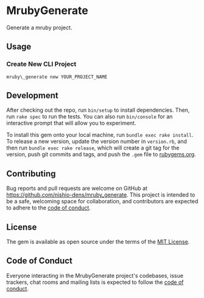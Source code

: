 # MrubyGenerate

Generate a mruby project.

## Usage

### Create New CLI Project

`mruby\_generate new YOUR_PROJECT_NAME`

## Development

After checking out the repo, run `bin/setup` to install dependencies. Then, run `rake spec` to run the tests. You can also run `bin/console` for an interactive prompt that will allow you to experiment.

To install this gem onto your local machine, run `bundle exec rake install`. To release a new version, update the version number in `version.rb`, and then run `bundle exec rake release`, which will create a git tag for the version, push git commits and tags, and push the `.gem` file to [rubygems.org](https://rubygems.org).

## Contributing

Bug reports and pull requests are welcome on GitHub at https://github.com/nishio-dens/mruby_generate. This project is intended to be a safe, welcoming space for collaboration, and contributors are expected to adhere to the [code of conduct](https://github.com/nishio-dens/mruby_generate/blob/master/CODE_OF_CONDUCT.md).


## License

The gem is available as open source under the terms of the [MIT License](https://opensource.org/licenses/MIT).

## Code of Conduct

Everyone interacting in the MrubyGenerate project's codebases, issue trackers, chat rooms and mailing lists is expected to follow the [code of conduct](https://github.com/nishio-dens/mruby_generate/blob/master/CODE_OF_CONDUCT.md).
